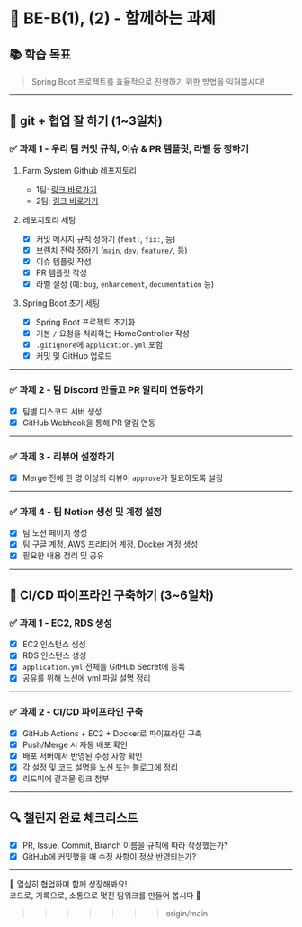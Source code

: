 # 🌾 BE-B(1), (2) - 함께하는 과제

## 📚 학습 목표

> Spring Boot 프로젝트를 효율적으로 진행하기 위한 방법을 익혀봅시다!

---

## 🧩 git + 협업 잘 하기 (1~3일차)

### ✅ 과제 1 - 우리 팀 커밋 규칙, 이슈 & PR 템플릿, 라벨 등 정하기

1. Farm System Github 레포지토리
    - 1팀: [링크 바로가기](https://github.com/DguFarmSystem/4th-security-be-b1-study)
    - 2팀: [링크 바로가기](https://github.com/DguFarmSystem/4th-security-be-b2-study)

2. 레포지토리 세팅
    - [x] 커밋 메시지 규칙 정하기 (`feat:`, `fix:`, 등)
    - [x] 브랜치 전략 정하기 (`main`, `dev`, `feature/`, 등)
    - [x] 이슈 템플릿 작성
    - [x] PR 템플릿 작성
    - [x] 라벨 설정 (예: `bug`, `enhancement`, `documentation` 등)

3. Spring Boot 초기 세팅
    - [x] Spring Boot 프로젝트 초기화
    - [x] 기본 `/` 요청을 처리하는 HomeController 작성
    - [x] `.gitignore`에 `application.yml` 포함
    - [x] 커밋 및 GitHub 업로드

---

### ✅ 과제 2 - 팀 Discord 만들고 PR 알리미 연동하기

- [x] 팀별 디스코드 서버 생성
- [x] GitHub Webhook을 통해 PR 알림 연동

---

### ✅ 과제 3 - 리뷰어 설정하기

- [x] Merge 전에 한 명 이상의 리뷰어 `approve`가 필요하도록 설정

---

### ✅ 과제 4 - 팀 Notion 생성 및 계정 설정

- [x] 팀 노션 페이지 생성
- [x] 팀 구글 계정, AWS 프리티어 계정, Docker 계정 생성
- [x] 필요한 내용 정리 및 공유

---

## 🚀 CI/CD 파이프라인 구축하기 (3~6일차)

### ✅ 과제 1 - EC2, RDS 생성

- [x] EC2 인스턴스 생성
- [x] RDS 인스턴스 생성
- [x] `application.yml` 전체를 GitHub Secret에 등록
- [x] 공유를 위해 노션에 yml 파일 설명 정리

---

### ✅ 과제 2 - CI/CD 파이프라인 구축

- [x] GitHub Actions + EC2 + Docker로 파이프라인 구축
- [x] Push/Merge 시 자동 배포 확인
- [x] 배포 서버에서 반영된 수정 사항 확인
- [x] 각 설정 및 코드 설명을 노션 또는 블로그에 정리
- [x] 리드미에 결과물 링크 첨부

---

## 🔍 챌린지 완료 체크리스트

- [x] PR, Issue, Commit, Branch 이름을 규칙에 따라 작성했는가?
- [x] GitHub에 커밋했을 때 수정 사항이 정상 반영되는가?

---

🎉 열심히 협업하며 함께 성장해봐요!  
코드로, 기록으로, 소통으로 멋진 팀워크를 만들어 봅시다 💪
> > > > > > > origin/main
